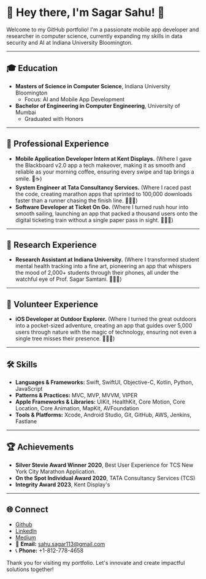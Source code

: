 # 👋 Hey there, I'm Sagar Sahu! 🚀

Welcome to my GitHub portfolio! I'm a passionate mobile app developer and researcher in computer science, currently expanding my skills in data security and AI at Indiana University Bloomington.

---

## 🎓 Education

- **Masters of Science in Computer Science**, Indiana University Bloomington
  - Focus: AI and Mobile App Development
- **Bachelor of Engineering in Computer Engineering**, University of Mumbai
  - Graduated with Honors

---

## 💼 Professional Experience

- **Mobile Application Developer Intern at Kent Displays.** (Where I gave the Blackboard v2.0 app a tech makeover, making it as smooth and reliable as your morning coffee, ensuring every swipe and tap brings a smile. 📱☕)
- **System Engineer at Tata Consultancy Services.** (Where I raced past the code, creating marathon apps that sprinted to 100,000 downloads faster than a runner chasing the finish line. 🏃💨📲)
- **Software Developer at Ticket On Go.** (Where I turned rush hour into smooth sailing, launching an app that packed a thousand users onto the digital ticketing train without a single paper pass in sight. 🚆🎫✨)

---

## 🔬 Research Experience

- **Research Assistant at Indiana University.** (Where I transformed student mental health tracking into a fine art, pioneering an app that whispers the mood of 2,000+ students through their phones, all under the watchful eye of Prof. Sagar Samtani. 🧠💡✨)

---

## 🤝 Volunteer Experience

- **iOS Developer at Outdoor Explorer.** (Where I turned the great outdoors into a pocket-sized adventure, creating an app that guides over 5,000 users through nature with the magic of technology, ensuring not even a single tree misses their presence. 🌲📱✨)

---

## 🛠 Skills

- **Languages & Frameworks:** Swift, SwiftUI, Objective-C, Kotlin, Python, JavaScript
- **Patterns & Practices:** MVC, MVP, MVVM, VIPER
- **Apple Frameworks & Libraries:** UIKit, HealthKit, Core Motion, Core Location, Core Animation, MapKit, AVFoundation
- **Tools & Platforms:** Xcode, Android Studio, Git, GitHub, AWS, Jenkins, Fastlane

---

## 🏆 Achievements

- **Silver Stevie Award Winner 2020**, Best User Experience for TCS New York City Marathon Application.
- **On the Spot Individual Award 2020**, TATA Consultancy Services (TCS)
- **Integrity Award 2023**, Kent Display's

---

## 🌐 Connect

- [Github](https://github.com/Sagar03111997)
- [Linkedln](https://www.linkedin.com/in/sagar0311)
- [Medium](http://tinyurl.com/2vwftb7j)
- 📧 **Email:** sahu.sagar113@gmail.com
- 📞 **Phone:** +1-812-778-4658

Thank you for visiting my portfolio. Let's innovate and create impactful solutions together!
